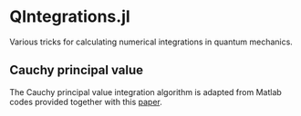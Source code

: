 # QIntegrations.jl

Various tricks for calculating numerical integrations in quantum mechanics.

## Cauchy principal value
The Cauchy principal value integration algorithm is adapted from Matlab codes provided together with this [paper](https://www.sciencedirect.com/science/article/pii/S0377042715004422?via%3Dihub).
